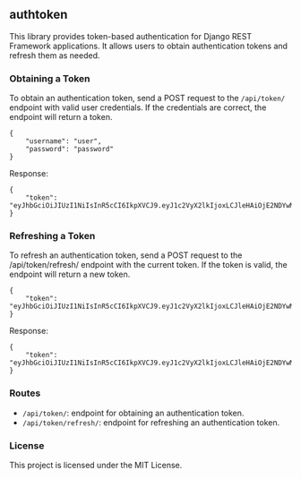 ## authtoken

This library provides token-based authentication for Django REST Framework applications. It allows users to obtain authentication tokens and refresh them as needed.

### Obtaining a Token

To obtain an authentication token, send a POST request to the `/api/token/` endpoint with valid user credentials. If the credentials are correct, the endpoint will return a token.
    
    {
        "username": "user",
        "password": "password"
    }

Response:
    
    {
        "token": "eyJhbGciOiJIUzI1NiIsInR5cCI6IkpXVCJ9.eyJ1c2VyX2lkIjoxLCJleHAiOjE2NDYwMjA1NjN9.MqCr6iGn7yqMw2uGwIsdz0C8PVTp4vH0Fam0EbgPEKo"
    }

### Refreshing a Token

To refresh an authentication token, send a POST request to the /api/token/refresh/ endpoint with the current token. If the token is valid, the endpoint will return a new token.

    {
        "token": "eyJhbGciOiJIUzI1NiIsInR5cCI6IkpXVCJ9.eyJ1c2VyX2lkIjoxLCJleHAiOjE2NDYwMjA1NjN9.MqCr6iGn7yqMw2uGwIsdz0C8PVTp4vH0Fam0EbgPEKo"
    }

Response:
    
    {
        "token": "eyJhbGciOiJIUzI1NiIsInR5cCI6IkpXVCJ9.eyJ1c2VyX2lkIjoxLCJleHAiOjE2NDYwMjA1NjN9.MqCr6iGn7yqMw2uGwIsdz0C8PVTp4vH0Fam0EbgPEKo"
    }

### Routes

- `/api/token/`: endpoint for obtaining an authentication token.
- `/api/token/refresh/`: endpoint for refreshing an authentication token.


### License

This project is licensed under the MIT License.